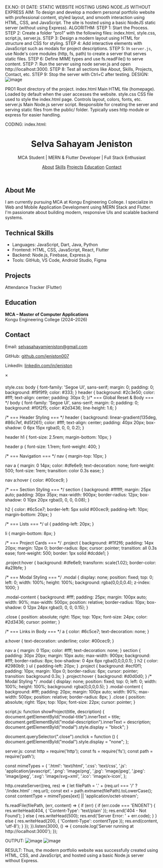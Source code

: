 EX.NO: 01
DATE: 
STATIC WEBSITE HOSTING USING NODE.JS WITHOUT EXPRESS
AIM:
To design and develop a modern personal portfolio website with professional content, styled layout, and smooth interaction using HTML, CSS, and JavaScript. The site is hosted using a basic NodeJS static server (without using Express).
ALGORITHM:
STEP 1: Start the Process.
STEP 2: Create a folder “pro1”  with the following files: index.html, style.css, script.js, server.js.
STEP 3: Design a modern layout using HTML for structure and CSS for styling.
STEP 4: Add interactive elements with JavaScript such as modals for project descriptions.
STEP 5: In `server.js`, use Node's core modules (http, fs, path) to create a server that serves static files.
STEP 6: Define MIME types and use fs.readFile() to serve content.
STEP 7: Run the server using node server.js and open http://localhost:3000.
STEP 8: Test all sections like About, Skills, Projects, Contact, etc.
STEP 9: Stop the server with Ctrl+C after testing.
DESIGN:
![image](https://github.com/user-attachments/assets/09f6c361-6dc3-41d5-acf2-33f50b8c5848)



PRO1
Root directory of the project.
index.html
Main HTML file (homepage).
Loaded by default when the user accesses the website.
style.css
CSS file used to style the index.html page.
Controls layout, colors, fonts, etc.
server.js
Main Node.js server script.
Responsible for creating the server and serving static files from the public/ folder.
Typically uses http module or express for easier handling.

CODING:
index.html:
<!DOCTYPE html>
<html lang="en">
<head>
<meta charset="UTF-8">
<title>Jeniston</title>
<link rel="stylesheet" href="style.css" />
</head>
<body>
<header>
<h1>Selva Sahayam Jeniston</h1>
<p>MCA Student | MERN & Flutter Developer | Full Stack Enthusiast</p>
<nav>
<a href="#about">About</a>
<a href="#skills">Skills</a>
<a href="#projects">Projects</a>
<a href="#education">Education</a>
<!-- <a href="#certs">Certificates</a> -->
<a href="#contact">Contact</a>
</nav>
</header>

<section id="about">
<h2>About Me</h2>
<p>I am currently pursuing MCA at Kongu Engineering College. I specialize in Web and Mobile Application Development using MERN Stack and Flutter. I'm passionate about building modern, responsive UIs and scalable backend systems.</p>
</section>

<section id="skills">
<h2>Technical Skills</h2>
<ul>
<li>Languages: JavaScript, Dart, Java, Python</li>
<li>Frontend: HTML, CSS, JavaScript, React, Flutter</li>
<li>Backend: Node.js, Firebase, Express.js</li>
<li>Tools: GitHub, VS Code, Android Studio, Figma</li>
</ul>
</section>

<section id="projects">
<h2>Projects</h2>
<div class="project" onclick="showProject('Attendance Tracker', 'Mobile app using Flutter + Firebase to track and manage attendance.')">Attendance Tracker (Flutter)</div>
</section>

<section id="education">
<h2>Education</h2>
<p><strong>MCA – Master of Computer Applications</strong><br>Kongu Engineering College (2024–2026)</p>
</section>

<!-- <section id="certs">
<h2>Certifications</h2>
<ul>
<li>React Frontend Development – Udemy</li>
<li>Flutter Development – Brainery Spot</li>
<li>Employability Skills Training – RND Softech</li>
</ul>
</section> -->

<section id="contact">
<h2>Contact</h2>
<p>Email: <a href="mailto:selvasahayamjeniston@gmail.com">selvasahayamjeniston@gmail.com</a></p>
<p>GitHub: <a href="https://github.com/jeniston007">github.com/jeniston007</a></p>
<p>LinkedIn: <a href="https://www.linkedin.com/in/selva-sahayam-jeniston-45850128a/">linkedin.com/in/jeniston</a></p>
</section>

<!-- Modal -->
<div id="modal" class="modal">
<div class="modal-content">
<span class="close">&times;</span>
<h3 id="modal-title"></h3>
<p id="modal-description"></p>
</div>
</div>

<script src="script.js"></script>
</body>
</html>

style.css:
body {
font-family: 'Segoe UI', sans-serif;
margin: 0;
padding: 0;
background: #f9f9f9;
color: #333;
}
header {
background: #2c3e50;
color: #fff;
text-align: center;
padding: 30px 0;
}/* === Global Reset & Body === */
body {
font-family: 'Segoe UI', sans-serif;
margin: 0;
padding: 0;
background: #f0f2f5;
color: #2d3436;
line-height: 1.6;
}

/* === Header Styling === */
header {
background: linear-gradient(135deg, #86c7ef, #d5f261);
color: #fff;
text-align: center;
padding: 40px 20px;
box-shadow: 0 6px 15px rgba(0, 0, 0, 0.2);
}

header h1 {
font-size: 2.5rem;
margin-bottom: 10px;
}

header p {
font-size: 1.1rem;
font-weight: 400;
}

/* === Navigation === */
nav {
margin-top: 10px;
}

nav a {
margin: 0 14px;
color: #dfe6e9;
text-decoration: none;
font-weight: 500;
font-size: 1rem;
transition: color 0.3s ease;
}

nav a:hover {
color: #00cec9;
}

/* === Section Styling === */
section {
background: #ffffff;
margin: 25px auto;
padding: 30px 35px;
max-width: 900px;
border-radius: 12px;
box-shadow: 0 10px 20px rgba(0, 0, 0, 0.08);
}

h2 {
color: #6c5ce7;
border-left: 5px solid #00cec9;
padding-left: 10px;
margin-bottom: 20px;
}

/* === Lists === */
ul {
padding-left: 20px;
}

li {
margin-bottom: 8px;
}

/* === Project Cards === */
.project {
background: #f1f2f6;
padding: 14px 20px;
margin: 12px 0;
border-radius: 8px;
cursor: pointer;
transition: all 0.3s ease;
font-weight: 500;
border: 1px solid #dcdde1;
}

.project:hover {
background: #dfe6e9;
transform: scale(1.02);
border-color: #a29bfe;
}

/* === Modal Styling === */
.modal {
display: none;
position: fixed;
top: 0; left: 0;
width: 100%; height: 100%;
background: rgba(0,0,0,0.4);
z-index: 1000;
}

.modal-content {
background: #fff;
padding: 25px;
margin: 100px auto;
width: 90%;
max-width: 500px;
position: relative;
border-radius: 10px;
box-shadow: 0 12px 24px rgba(0, 0, 0, 0.15);
}

.close {
position: absolute;
right: 15px;
top: 10px;
font-size: 24px;
color: #2d3436;
cursor: pointer;
}

/* === Links in Body === */
a {
color: #6c5ce7;
text-decoration: none;
}

a:hover {
text-decoration: underline;
color: #00cec9;
}

nav a {
margin: 0 15px;
color: #fff;
text-decoration: none;
}
section {
padding: 30px 20px;
margin: 10px auto;
max-width: 900px;
background: #fff;
border-radius: 8px;
box-shadow: 0 4px 6px rgba(0,0,0,0.1);
}
h2 {
color: #2980b9;
}
ul {
padding-left: 20px;
}
.project {
background: #ecf0f1;
padding: 10px;
margin: 10px 0;
border-radius: 6px;
cursor: pointer;
transition: background 0.3s;
}
.project:hover {
background: #d0d0d0;
}
/* Modal Styling */
.modal {
display: none;
position: fixed;
top: 0; left: 0;
width: 100%; height: 100%;
background: rgba(0,0,0,0.5);
}
.modal-content {
background: #fff;
padding: 20px;
margin: 100px auto;
width: 90%;
max-width: 500px;
position: relative;
border-radius: 8px;
}
.close {
position: absolute;
right: 15px;
top: 10px;
font-size: 22px;
cursor: pointer;
}

script.js:
function showProject(title, description) {
document.getElementById("modal-title").innerText = title;
document.getElementById("modal-description").innerText = description;
document.getElementById("modal").style.display = "block";
}

document.querySelector(".close").onclick = function () {
document.getElementById("modal").style.display = "none";
};

server.js:
const http = require('http');
const fs = require('fs');
const path = require('path');

const mimeTypes = {
'.html': 'text/html',
'.css': 'text/css',
'.js': 'application/javascript',
'.png': 'image/png',
'.jpg': 'image/jpeg',
'.jpeg': 'image/jpeg',
'.svg': 'image/svg+xml',
'.ico': 'image/x-icon',
};

http.createServer((req, res) => {
let filePath = '.' + (req.url === '/' ? '/index.html' : req.url);
const ext = path.extname(filePath).toLowerCase();
const contentType = mimeTypes[ext] || 'application/octet-stream';

fs.readFile(filePath, (err, content) => {
if (err) {
if (err.code === 'ENOENT') {
res.writeHead(404, { 'Content-Type': 'text/plain' });
res.end('404 - Not Found');
} else {
res.writeHead(500);
res.end('Server Error: ' + err.code);
}
} else {
res.writeHead(200, { 'Content-Type': contentType });
res.end(content, 'utf-8');
}
});
}).listen(3000, () => {
console.log('Server running at http://localhost:3000');
});


OUTPUT:
![image](https://github.com/user-attachments/assets/497a656d-aa4f-42b2-93f8-557700114390)
![image](https://github.com/user-attachments/assets/446319f7-38eb-4e77-9b40-fbc9f9a51d55)










RESULT:
Thus, the modern portfolio website was successfully created using HTML, CSS, and JavaScript, and hosted using a basic Node.js server without Express.
